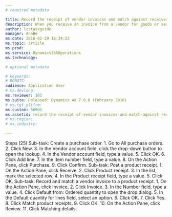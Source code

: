 ```yaml
---
# required metadata

title: Record the receipt of vendor invoices and match against received quantities
description: When you receive an invoice from a vendor for goods or services on a purchase order, the business processes might require that the goods or services be received before the invoice can be approved for payment. Before you begin, make sure that the Invoice matching configuration key is selected. In the Accounts payable parameters page, ensure that the Enable invoice matching validation option is selected, the Post invoice with discrepancies field is set to Require approval, and the Line matching policy field is set to Three-way matching. This procedure uses the USMF demo company. The accounts payable manager or accounting manager role would perform these steps.
author: lcstaskguide
manager: AnnBe
ms.date: 2016-02-29 18:34:23
ms.topic: article
ms.prod: 
ms.service: Dynamics365Operations
ms.technology: 

# optional metadata

# keywords: 
# ROBOTS: 
audience: Application User
# ms.devlang: 
ms.reviewer: 101
ms.suite: Released: Dynamics AX 7.0.0 (February 2016)
# ms.tgt_pltfrm: 
ms.custom: 56901
ms.assetid: record-the-receipt-of-vendor-invoices-and-match-against-received-quantities
# ms.region: 
# ms.industry: 

---
```


Steps (25)
Sub-task: Create a purchase order.
1.
Go to All purchase orders.
2.
Click New.
3.
In the Vendor account field, click the drop-down button to open the lookup.
4.
In the Vendor account field, type a value.
5.
Click OK.
6.
Click Add line.
7.
In the Item number field, type a value.
8.
On the Action Pane, click Purchase.
9.
Click Confirm.
Sub-task: Post a product receipt.
1.
On the Action Pane, click Receive.
2.
Click Product receipt.
3.
In the list, mark the selected row.
4.
In the Product receipt field, type a value.
5.
Click OK.
Sub-task: Record and match a vendor invoice to a product receipt.
1.
On the Action Pane, click Invoice.
2.
Click Invoice.
3.
In the Number field, type a value.
4.
Click Default from: Ordered quantity to open the drop dialog.
5.
In the Default quantity for lines field, select an option.
6.
Click OK.
7.
Click Yes.
8.
Click Match product receipts.
9.
Click OK.
10.
On the Action Pane, click Review.
11.
Click Matching details.

